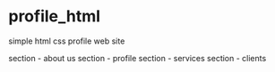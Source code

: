 # profile_html
simple html css profile web site

section - about us
section - profile
section - services
section - clients

